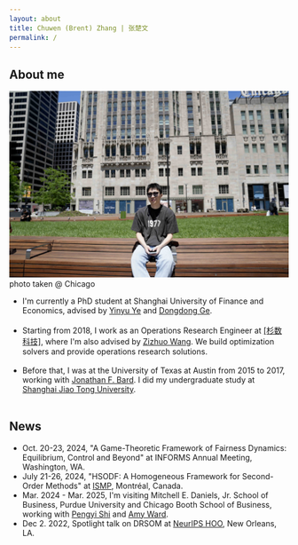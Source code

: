 ```yaml
---
layout: about
title: Chuwen (Brent) Zhang | 张楚文
permalink: /
---
```



## About me
<div class="wrapper">

<div class="footer-col footer-col-photo">
    <img src="../assets/img/photo24.jpg" alt="my photo" class="personal">
    <div class="footer-col-wrapper social-media-list comment-caption">
    photo taken @ Chicago
    <!-- photo taken @ Songyang (<a href="https://www.google.com.hk/maps/place/Songyang+County,+Lishui,+Zhejiang,+China/@28.4202883,118.8186665,10z/data=!3m1!4b1!4m6!3m5!1s0x344889647cb16d17:0xa37eea0f61551760!8m2!3d28.4494699!4d119.48202!16s%2Fm%2F080cn68?authuser=1&entry=ttu">松阳</a>) -->
    </div>
</div>

<div class="footer-col footer-col-text">
<ul class="social-media-list">
<li>
I'm currently a PhD student at Shanghai University of Finance and Economics, advised by <a href="https://web.stanford.edu/~yyye/">Yinyu Ye</a> and <a href="https://www.acem.sjtu.edu.cn/en/faculty/gedongdong.html"> Dongdong Ge</a>.
</li>
<br>
<li>
Starting from 2018, I work as an Operations Research Engineer at <a href="https://www.shanshu.ai/" class="cns-large">[杉数科技]</a>, where I'm also advised by <a href="https://mypage.cuhk.edu.cn/academics/wangzizhuo/">Zizhuo Wang</a>. 
We build optimization solvers and provide operations research solutions. 
</li>
<br>
<li>
Before that, I was at the University of Texas at Austin from 2015 to 2017, working with <a href="https://www.me.utexas.edu/people/faculty-directory/bard">Jonathan F. Bard</a>. I did my undergraduate study at <a href="https://www.sjtu.edu.cn/">Shanghai Jiao Tong University</a>.
</li>
<br>
</ul>
</div>

</div>

## News
- Oct. 20-23, 2024, "A Game-Theoretic Framework of Fairness Dynamics: Equilibrium, Control and Beyond" at INFORMS Annual Meeting, Washington, WA.
- July 21-26, 2024, "HSODF: A Homogeneous Framework for Second-Order Methods" at [ISMP](https://ismp2024.gerad.ca/), Montréal, Canada.
- Mar. 2024 - Mar. 2025, I'm visiting Mitchell E. Daniels, Jr. School of Business, Purdue University and Chicago Booth School of Business, working with [Pengyi Shi](https://business.purdue.edu/directory/bio.php?username=shi178) and [Amy Ward](https://www.chicagobooth.edu/faculty/directory/w/amy-ward).
- Dec 2. 2022, Spotlight talk on DRSOM at [NeurIPS HOO](https://neurips.cc/virtual/2022/workshop/50003#wse-detail-64532),  New Orleans, LA.